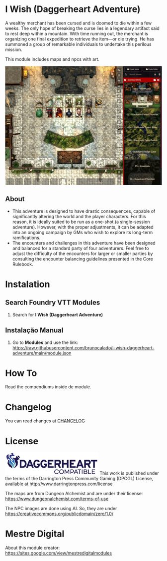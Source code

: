 # I Wish (Daggerheart Adventure)
A wealthy merchant has been cursed and is doomed to die within a few weeks. The only hope of breaking the curse lies in a legendary artifact said to rest deep within a mountain. With time running out, the merchant is organizing one final expedition to retrieve the item—or die trying. He has summoned a group of remarkable individuals to undertake this perilous mission.

This module includes maps and npcs with art.
<p align="center">
  <img width="600" src="docs/preview.webp">
</p>

## About
- This adventure is designed to have drastic consequences, capable of significantly altering the world and the player characters. For this reason, it is ideally suited to be run as a one-shot (a single-session adventure). However, with the proper adjustments, it can be adapted into an ongoing campaign by GMs who wish to explore its long-term ramifications.
- The encounters and challenges in this adventure have been designed and balanced for a standard party of four adventurers. Feel free to adjust the difficulty of the encounters for larger or smaller parties by consulting the encounter balancing guidelines presented in the Core Rulebook.

# Instalation

## Search Foundry VTT Modules
1. Search for **I Wish (Daggerheart Adventure)**

## Instalação Manual
1. Go to **Modules** and use the link: 
https://raw.githubusercontent.com/brunocalado/i-wish-daggerheart-adventure/main/module.json

# How To 
Read the compendiums inside de module.

# Changelog
You can read changes at [CHANGELOG](CHANGELOG.md)

# License
<img width="300" src="logo/dh.svg">
This work is published under the terms of the Darrington Press Community Gaming (DPCGL) License, available at http://www.darringtonpress.com/license

The maps are from Dungeon Alchemist and are under their license: https://www.dungeonalchemist.com/terms-of-use

The NPC images are done using AI. So, they are under https://creativecommons.org/publicdomain/zero/1.0/

# Mestre Digital
About this module creator: https://sites.google.com/view/mestredigitalmodules